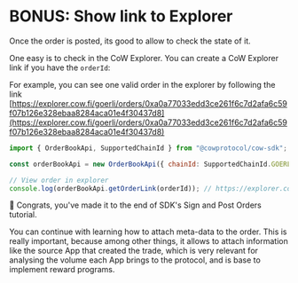 # BONUS: Show link to Explorer

Once the order is posted, its good to allow to check the state of it.

One easy is to check in the CoW Explorer. You can create a CoW Explorer link if you have the `orderId`:

For example, you can see one valid order in the explorer by following the link [https://explorer.cow.fi/goerli/orders/0xa0a77033edd3ce261f6c7d2afa6c59f07b126e328ebaa8284aca01e4f30437d8](https://explorer.cow.fi/goerli/orders/0xa0a77033edd3ce261f6c7d2afa6c59f07b126e328ebaa8284aca01e4f30437d8)

```javascript
import { OrderBookApi, SupportedChainId } from "@cowprotocol/cow-sdk";

const orderBookApi = new OrderBookApi({ chainId: SupportedChainId.GOERLI });

// View order in explorer
console.log(orderBookApi.getOrderLink(orderId)); // https://explorer.cow.fi/goerli/orders/${orderId}
```

🍾 Congrats, you've made it to the end of SDK's Sign and Post Orders tutorial.

You can continue with learning how to attach meta-data to the order. This is really important, because among other things, it allows to attach information like the source App that created the trade, which is very relevant for analysing the volume each App brings to the protocol, and is base to implement reward programs.
